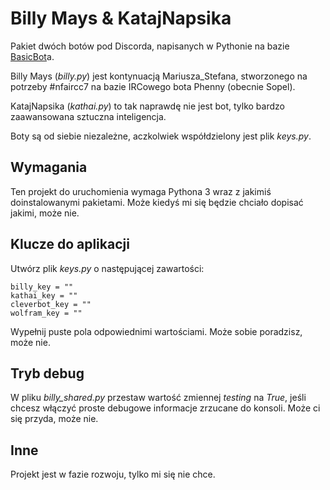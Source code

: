 # Billy Mays & KatajNapsika

Pakiet dwóch botów pod Discorda, napisanych w Pythonie na bazie [BasicBot](https://github.com/Habchy/BasicBot)a.

Billy Mays (*billy.py*) jest kontynuacją Mariusza_Stefana, stworzonego na potrzeby #nfaircc7 na bazie IRCowego bota Phenny (obecnie Sopel). 

KatajNapsika (*kathai.py*) to tak naprawdę nie jest bot, tylko bardzo zaawansowana sztuczna inteligencja.

Boty są od siebie niezależne, aczkolwiek współdzielony jest plik *keys.py*.

## Wymagania

Ten projekt do uruchomienia wymaga Pythona 3 wraz z jakimiś doinstalowanymi pakietami. Może kiedyś mi się będzie chciało dopisać jakimi, może nie.

## Klucze do aplikacji

Utwórz plik *keys.py* o następującej zawartości:

```
billy_key = ""
kathai_key = ""
cleverbot_key = ""
wolfram_key = ""
```

Wypełnij puste pola odpowiednimi wartościami. Może sobie poradzisz, może nie.

## Tryb debug

W pliku *billy_shared.py* przestaw wartość zmiennej *testing* na *True*, jeśli chcesz włączyć proste debugowe informacje zrzucane do konsoli. Może ci się przyda, może nie.

## Inne

Projekt jest w fazie rozwoju, tylko mi się nie chce.